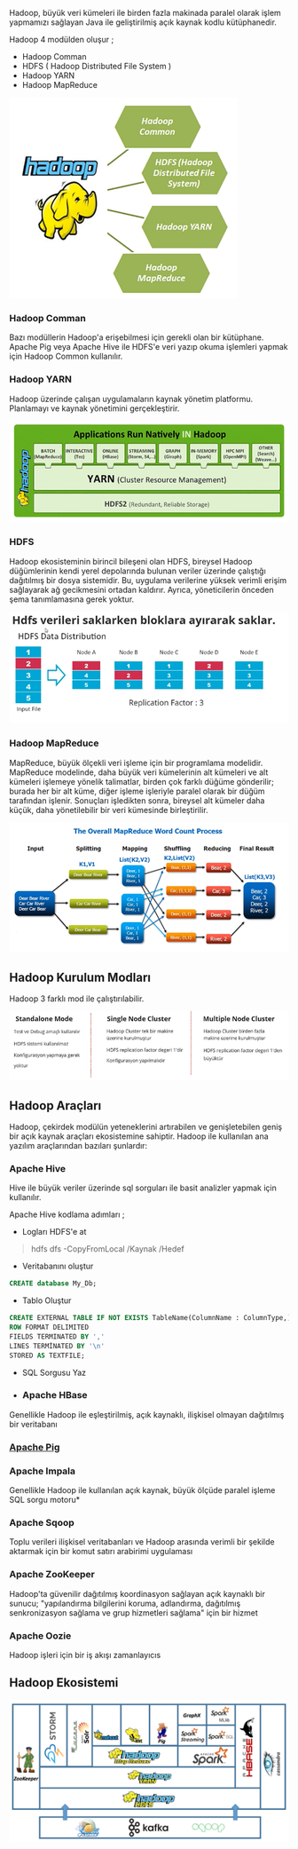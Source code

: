Hadoop, büyük veri kümeleri ile birden fazla makinada paralel olarak işlem yapmamızı sağlayan Java ile geliştirilmiş açık kaynak kodlu kütüphanedir.

Hadoop 4 modülden oluşur ;

- Hadoop Comman 
- HDFS ( Hadoop Distributed File System )                             
- Hadoop YARN
- Hadoop MapReduce    

![Hadoop-2](https://github.com/Teknoloji-Filozofu/Big_Data/blob/main/_media/Hadoop-2.PNG)

### Hadoop Comman 
Bazı modüllerin Hadoop'a erişebilmesi için gerekli olan bir kütüphane. Apache Pig veya Apache Hive ile HDFS'e veri yazıp okuma işlemleri yapmak için Hadoop Common kullanılır. 


### Hadoop YARN
Hadoop üzerinde çalışan uygulamaların kaynak yönetim platformu. Planlamayı ve kaynak yönetimini gerçekleştirir.

![Hadoop-5](https://github.com/Teknoloji-Filozofu/Big_Data/blob/main/_media/Hadoop-5.PNG)

### HDFS 
Hadoop ekosisteminin birincil bileşeni olan HDFS, bireysel Hadoop düğümlerinin kendi yerel depolarında bulunan veriler üzerinde çalıştığı dağıtılmış bir dosya sistemidir. Bu, uygulama verilerine yüksek verimli erişim sağlayarak ağ gecikmesini ortadan kaldırır. Ayrıca, yöneticilerin önceden şema tanımlamasına gerek yoktur.

![Hadoop-3](https://github.com/Teknoloji-Filozofu/Big_Data/blob/main/_media/Hadoop-3.PNG)

### Hadoop MapReduce 
MapReduce, büyük ölçekli veri işleme için bir programlama modelidir. MapReduce modelinde, daha büyük veri kümelerinin alt kümeleri ve alt kümeleri işlemeye yönelik talimatlar, birden çok farklı düğüme gönderilir; burada her bir alt küme, diğer işleme işleriyle paralel olarak bir düğüm tarafından işlenir. Sonuçları işledikten sonra, bireysel alt kümeler daha küçük, daha yönetilebilir bir veri kümesinde birleştirilir.

![Hadoop-4](https://github.com/Teknoloji-Filozofu/Big_Data/blob/main/_media/Hadoop-4.PNG)

## Hadoop Kurulum Modları 
Hadoop 3 farklı mod ile çalıştırılabilir. 

![Hadoop-6](https://github.com/Teknoloji-Filozofu/Big_Data/blob/main/_media/Hadoop-6.PNG)

## Hadoop Araçları 
Hadoop, çekirdek modülün yeteneklerini artırabilen ve genişletebilen geniş bir açık kaynak araçları ekosistemine sahiptir. Hadoop ile kullanılan ana yazılım araçlarından bazıları şunlardır:

### Apache Hive 
Hive ile büyük veriler üzerinde sql sorguları ile basit analizler yapmak için kullanılır.

Apache Hive kodlama adımları ; 

- Logları HDFS'e at 
> hdfs dfs -CopyFromLocal /Kaynak /Hedef

- Veritabanını oluştur 
```sql 
CREATE database My_Db;
```

- Tablo Oluştur 
```sql
CREATE EXTERNAL TABLE IF NOT EXISTS TableName(ColumnName : ColumnType,)
ROW FORMAT DELIMITED
FIELDS TERMINATED BY ','
LINES TERMİNATED BY '\n'
STORED AS TEXTFILE;
```

-  SQL Sorgusu Yaz 


- ### Apache HBase
Genellikle Hadoop ile eşleştirilmiş, açık kaynaklı, ilişkisel olmayan dağıtılmış bir veritabanı

### [Apache Pig]()


### Apache Impala
Genellikle Hadoop ile kullanılan açık kaynak, büyük ölçüde paralel işleme SQL sorgu motoru*

### Apache Sqoop
Toplu verileri ilişkisel veritabanları ve Hadoop arasında verimli bir şekilde aktarmak için bir komut satırı arabirimi uygulaması

### Apache ZooKeeper
Hadoop'ta güvenilir dağıtılmış koordinasyon sağlayan açık kaynaklı bir sunucu; "yapılandırma bilgilerini koruma, adlandırma, dağıtılmış senkronizasyon sağlama ve grup hizmetleri sağlama" için bir hizmet

### Apache Oozie
Hadoop işleri için bir iş akışı zamanlayıcıs

## Hadoop Ekosistemi

![Hadoop-Ekosistem](https://github.com/Teknoloji-Filozofu/Big_Data/blob/main/_media/Hadoop-Ekosistem.png)